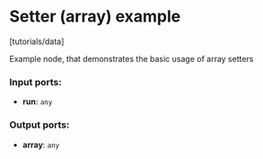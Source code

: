 # Setter (array) example

[tutorials/data]

Example node, that demonstrates the basic usage of array setters

### Input ports:

* __run__: `any`


### Output ports:

* __array__: `any`


